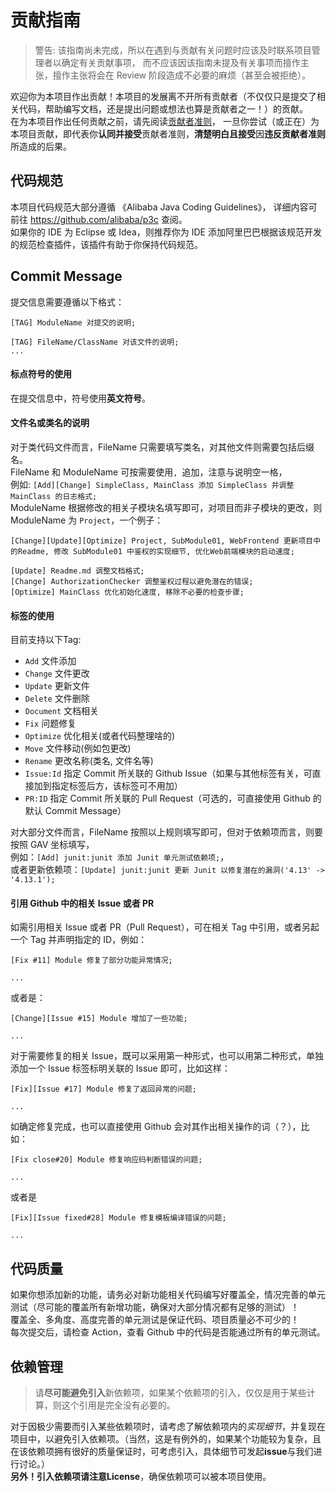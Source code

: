 # 贡献指南 #

> 警告: 该指南尚未完成，所以在遇到与贡献有关问题时应该及时联系项目管理者以确定有关贡献事项，
而不应该因该指南未提及有关事项而擅作主张，擅作主张将会在 Review 阶段造成不必要的麻烦（甚至会被拒绝）。

欢迎你为本项目作出贡献！本项目的发展离不开所有贡献者（不仅仅只是提交了相关代码，帮助编写文档，还是提出问题或想法也算是贡献者之一！）的贡献。  
在为本项目作出任何贡献之前，请先阅读[贡献者准则](https://github.com/LamGC/ContentGrabbingJi/blob/3.0.0/CODE_OF_CONDUCT.md)，
一旦你尝试（或正在）为本项目贡献，即代表你**认同并接受**贡献者准则，**清楚明白且接受**因**违反贡献者准则**所造成的后果。 

## 代码规范 ##
本项目代码规范大部分遵循 《Alibaba Java Coding Guidelines》，
详细内容可前往 https://github.com/alibaba/p3c 查阅。  
如果你的 IDE 为 Eclipse 或 Idea，则推荐你为 IDE 添加阿里巴巴根据该规范开发的规范检查插件，该插件有助于你保持代码规范。

## Commit Message ##
提交信息需要遵循以下格式：
```
[TAG] ModuleName 对提交的说明;

[TAG] FileName/ClassName 对该文件的说明;
...

```
#### 标点符号的使用 ####
在提交信息中，符号使用**英文符号**。
#### 文件名或类名的说明 ####
对于类代码文件而言，FileName 只需要填写类名，对其他文件则需要包括后缀名。  
FileName 和 ModuleName 可按需要使用`, `追加，注意与说明空一格，  
例如: `[Add][Change] SimpleClass, MainClass 添加 SimpleClass 并调整 MainClass 的日志格式;`  
ModuleName 根据修改的相关子模块名填写即可，对项目而非子模块的更改，则 ModuleName 为 `Project`，一个例子：
```
[Change][Update][Optimize] Project, SubModule01, WebFrontend 更新项目中的Readme, 修改 SubModule01 中鉴权的实现细节, 优化Web前端模块的启动速度;

[Update] Readme.md 调整文档格式;
[Change] AuthorizationChecker 调整鉴权过程以避免潜在的错误;
[Optimize] MainClass 优化初始化速度, 移除不必要的检查步骤;
```
#### 标签的使用 ####
目前支持以下Tag:
- `Add` 文件添加
- `Change` 文件更改
- `Update` 更新文件
- `Delete` 文件删除
- `Document` 文档相关
- `Fix` 问题修复
- `Optimize` 优化相关(或者代码整理啥的)
- `Move` 文件移动(例如包更改)
- `Rename` 更改名称(类名, 文件名等)
- `Issue:Id` 指定 Commit 所关联的 Github Issue（如果与其他标签有关，可直接加到指定标签后方，该标签可不用加）
- `PR:ID` 指定 Commit 所关联的 Pull Request（可选的，可直接使用 Github 的默认 Commit Message）



对大部分文件而言，FileName 按照以上规则填写即可，但对于依赖项而言，则要按照 GAV 坐标填写，  
例如：`[Add] junit:junit 添加 Junit 单元测试依赖项;`，  
或者更新依赖项：`[Update] junit:junit 更新 Junit 以修复潜在的漏洞('4.13' -> '4.13.1');`

#### 引用 Github 中的相关 Issue 或者 PR ####
如需引用相关 Issue 或者 PR（Pull Request），可在相关 Tag 中引用，或者另起一个 Tag 并声明指定的 ID，例如：  
```
[Fix #11] Module 修复了部分功能异常情况;

...
```
或者是：
```
[Change][Issue #15] Module 增加了一些功能;

...
```
对于需要修复的相关 Issue，既可以采用第一种形式，也可以用第二种形式，单独添加一个 Issue 标签标明关联的 Issue 即可，比如这样：  
```
[Fix][Issue #17] Module 修复了返回异常的问题;

...
```
如确定修复完成，也可以直接使用 Github 会对其作出相关操作的词（？），比如：  
```
[Fix close#20] Module 修复响应码判断错误的问题;

...
```
或者是  
```
[Fix][Issue fixed#28] Module 修复模板编译错误的问题;

...
```


## 代码质量 ##
如果你想添加新的功能，请务必对新功能相关代码编写好覆盖全，情况完善的单元测试（尽可能的覆盖所有新增功能，确保对大部分情况都有足够的测试）！  
覆盖全、多角度、高度完善的单元测试是保证代码、项目质量必不可少的！  
每次提交后，请检查 Action，查看 Github 中的代码是否能通过所有的单元测试。

## 依赖管理 ##
> 请**尽可能避免引入**新依赖项，如果某个依赖项的引入，仅仅是用于某些计算，则这个引用是完全没有必要的。

对于因极少需要而引入某些依赖项时，请考虑了解依赖项内的*实现细节*，并复现在项目中，以避免引入依赖项。（当然，这是有例外的，如果某个功能较为复杂，且在该依赖项拥有很好的质量保证时，可考虑引入，具体细节可发起**issue**与我们进行讨论。）  
**另外！**引入依赖项请注意**License**，确保依赖项可以被本项目使用。

